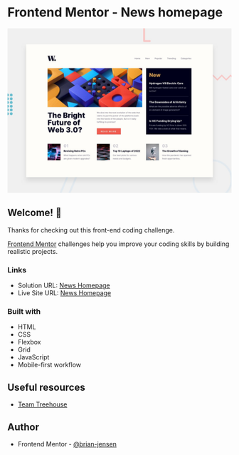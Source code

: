 # Frontend Mentor - News homepage

![Design preview for the News homepage coding challenge](./design/desktop-preview.jpg)

## Welcome! 👋

Thanks for checking out this front-end coding challenge.

[Frontend Mentor](https://www.frontendmentor.io) challenges help you improve your coding skills by building realistic projects.

### Links

- Solution URL: [News Homepage](https://github.com/brian-jensen/news-homepage)
- Live Site URL: [News Homepage](https://brian-jensen.github.io/news-homepage/)

### Built with

- HTML
- CSS
- Flexbox
- Grid
- JavaScript
- Mobile-first workflow

## Useful resources

- [Team Treehouse](https://teamtreehouse.com/)

## Author

- Frontend Mentor - [@brian-jensen](https://www.frontendmentor.io/profile/brian-jensen)